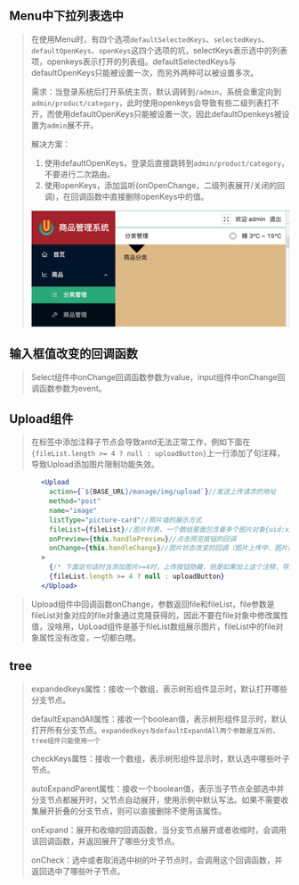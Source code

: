 ## Menu中下拉列表选中

> 在使用Menu时，有四个选项`defaultSelectedKeys`、`selectedKeys`、`defaultOpenKeys`、`openKeys`这四个选项的坑，selectKeys表示选中的列表项，openkeys表示打开的列表组。defaultSelectedKeys与defaultOpenKeys只能被设置一次，而另外两种可以被设置多次。
>
> ​		需求：当登录系统后打开系统主页，默认调转到`/admin`，系统会重定向到`admin/product/category`，此时使用openkeys会导致有些二级列表打不开，而使用defaultOpenKeys只能被设置一次，因此defaultOpenkeys被设置为`admin`展不开。
>
> 解决方案：
>
> 1. 使用defaultOpenKeys，登录后直接跳转到`admin/product/category`，不要进行二次路由。
> 2. 使用openKeys，添加监听(onOpenChange，二级列表展开/关闭的回调)，在回调函数中直接删除openKeys中的值。
>
> ![image-20210309092909497](media/antd的坑/image-20210309092909497.png)



## 输入框值改变的回调函数

> Select组件中onChange回调函数参数为value，input组件中onChange回调函数参数为event。



## Upload组件

> 在标签中添加注释子节点会导致antd无法正常工作，例如下面在`{fileList.length >= 4 ? null : uploadButton}`上一行添加了句注释，导致Upload添加图片限制功能失效。

```jsx
        <Upload
          action={`${BASE_URL}/manage/img/upload`}//发送上传请求的地址
          method="post"
          name="image"
          listType="picture-card"//照片墙的展示方式
          fileList={fileList}//图片列表，一个数组里面包含着多个图片对象{uid:xxxx,name:xxx,status:xxx,url:xxx}
          onPreview={this.handlePreview}//点击预览按钮的回调
          onChange={this.handleChange}//图片状态改变的回调（图片上传中、图片被删除、图片成功上传）
        >
          {/* 下面这句话时当添加图片>=4时，上传按钮隐藏，但是如果加上这个注释，导致下面这句代码失效*/}
          {fileList.length >= 4 ? null : uploadButton}
        </Upload>
```



> Upload组件中回调函数onChange，参数返回file和fileList，file参数是fileList对象对应的file对象通过克隆获得的，因此不要在file对象中修改属性值，没啥用，UpLoad组件是基于fileList数组展示图片，fileList中的file对象属性没有改变，一切都白瞎。



## tree

> expandedkeys属性：接收一个数组，表示树形组件显示时，默认打开哪些分支节点。
>
> defaultExpandAll属性：接收一个boolean值，表示树形组件显示时，默认打开所有分支节点。`expandedkeys与defaultExpandAll两个参数是互斥的，tree组件只能使用一个`
>
> checkKeys属性：接收一个数组，表示树形组件显示时，默认选中哪些叶子节点。
>
> autoExpandParent属性：接收一个boolean值，表示当子节点全部选中并分支节点都展开时，父节点自动展开，使用示例中默认写法。如果不需要收集展开折叠的分支节点，则可以直接删除不使用该属性。
>
> onExpand：展开和收缩的回调函数，当分支节点展开或者收缩时，会调用该回调函数，并返回展开了哪些分支节点。
>
> onCheck：选中或者取消选中树的叶子节点时，会调用这个回调函数，并返回选中了哪些叶子节点。
>
> 